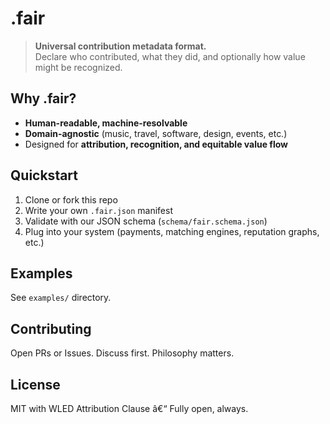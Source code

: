﻿# .fair

> **Universal contribution metadata format.**  
> Declare who contributed, what they did, and optionally how value might be recognized.

## Why .fair?

- **Human-readable, machine-resolvable**
- **Domain-agnostic** (music, travel, software, design, events, etc.)
- Designed for **attribution, recognition, and equitable value flow**

## Quickstart

1. Clone or fork this repo
2. Write your own `.fair.json` manifest
3. Validate with our JSON schema (`schema/fair.schema.json`)
4. Plug into your system (payments, matching engines, reputation graphs, etc.)

## Examples

See `examples/` directory.

## Contributing

Open PRs or Issues. Discuss first. Philosophy matters.

## License

MIT with WLED Attribution Clause â€“ Fully open, always.
